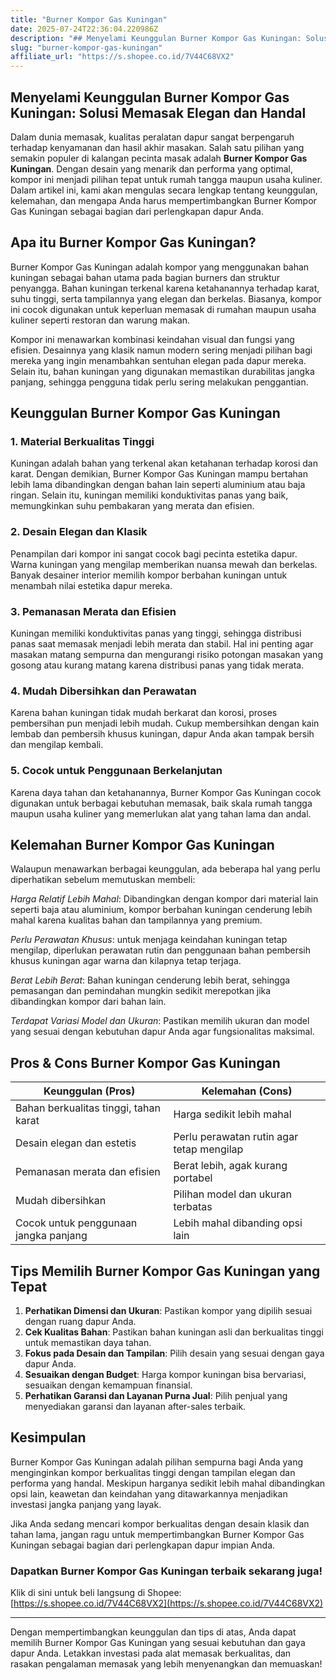 ```yaml
---
title: "Burner Kompor Gas Kuningan"
date: 2025-07-24T22:36:04.220986Z
description: "## Menyelami Keunggulan Burner Kompor Gas Kuningan: Solusi Memasak Elegan dan Handal..."
slug: "burner-kompor-gas-kuningan"
affiliate_url: "https://s.shopee.co.id/7V44C68VX2"
---
```

## Menyelami Keunggulan Burner Kompor Gas Kuningan: Solusi Memasak Elegan dan Handal

Dalam dunia memasak, kualitas peralatan dapur sangat berpengaruh terhadap kenyamanan dan hasil akhir masakan. Salah satu pilihan yang semakin populer di kalangan pecinta masak adalah **Burner Kompor Gas Kuningan**. Dengan desain yang menarik dan performa yang optimal, kompor ini menjadi pilihan tepat untuk rumah tangga maupun usaha kuliner. Dalam artikel ini, kami akan mengulas secara lengkap tentang keunggulan, kelemahan, dan mengapa Anda harus mempertimbangkan Burner Kompor Gas Kuningan sebagai bagian dari perlengkapan dapur Anda.

## Apa itu Burner Kompor Gas Kuningan?

Burner Kompor Gas Kuningan adalah kompor yang menggunakan bahan kuningan sebagai bahan utama pada bagian burners dan struktur penyangga. Bahan kuningan terkenal karena ketahanannya terhadap karat, suhu tinggi, serta tampilannya yang elegan dan berkelas. Biasanya, kompor ini cocok digunakan untuk keperluan memasak di rumahan maupun usaha kuliner seperti restoran dan warung makan.

Kompor ini menawarkan kombinasi keindahan visual dan fungsi yang efisien. Desainnya yang klasik namun modern sering menjadi pilihan bagi mereka yang ingin menambahkan sentuhan elegan pada dapur mereka. Selain itu, bahan kuningan yang digunakan memastikan durabilitas jangka panjang, sehingga pengguna tidak perlu sering melakukan penggantian.

## Keunggulan Burner Kompor Gas Kuningan

### 1. Material Berkualitas Tinggi

Kuningan adalah bahan yang terkenal akan ketahanan terhadap korosi dan karat. Dengan demikian, Burner Kompor Gas Kuningan mampu bertahan lebih lama dibandingkan dengan bahan lain seperti aluminium atau baja ringan. Selain itu, kuningan memiliki konduktivitas panas yang baik, memungkinkan suhu pembakaran yang merata dan efisien.

### 2. Desain Elegan dan Klasik

Penampilan dari kompor ini sangat cocok bagi pecinta estetika dapur. Warna kuningan yang mengilap memberikan nuansa mewah dan berkelas. Banyak desainer interior memilih kompor berbahan kuningan untuk menambah nilai estetika dapur mereka.

### 3. Pemanasan Merata dan Efisien

Kuningan memiliki konduktivitas panas yang tinggi, sehingga distribusi panas saat memasak menjadi lebih merata dan stabil. Hal ini penting agar masakan matang sempurna dan mengurangi risiko potongan masakan yang gosong atau kurang matang karena distribusi panas yang tidak merata.

### 4. Mudah Dibersihkan dan Perawatan

Karena bahan kuningan tidak mudah berkarat dan korosi, proses pembersihan pun menjadi lebih mudah. Cukup membersihkan dengan kain lembab dan pembersih khusus kuningan, dapur Anda akan tampak bersih dan mengilap kembali.

### 5. Cocok untuk Penggunaan Berkelanjutan

Karena daya tahan dan ketahanannya, Burner Kompor Gas Kuningan cocok digunakan untuk berbagai kebutuhan memasak, baik skala rumah tangga maupun usaha kuliner yang memerlukan alat yang tahan lama dan andal.

## Kelemahan Burner Kompor Gas Kuningan

Walaupun menawarkan berbagai keunggulan, ada beberapa hal yang perlu diperhatikan sebelum memutuskan membeli:

*Harga Relatif Lebih Mahal*: Dibandingkan dengan kompor dari material lain seperti baja atau aluminium, kompor berbahan kuningan cenderung lebih mahal karena kualitas bahan dan tampilannya yang premium.

*Perlu Perawatan Khusus*: untuk menjaga keindahan kuningan tetap mengilap, diperlukan perawatan rutin dan penggunaan bahan pembersih khusus kuningan agar warna dan kilapnya tetap terjaga.

*Berat Lebih Berat*: Bahan kuningan cenderung lebih berat, sehingga pemasangan dan pemindahan mungkin sedikit merepotkan jika dibandingkan kompor dari bahan lain.

*Terdapat Variasi Model dan Ukuran*: Pastikan memilih ukuran dan model yang sesuai dengan kebutuhan dapur Anda agar fungsionalitas maksimal.

## Pros & Cons Burner Kompor Gas Kuningan

| Keunggulan (Pros)                              | Kelemahan (Cons)                               |
|------------------------------------------------|------------------------------------------------|
| Bahan berkualitas tinggi, tahan karat         | Harga sedikit lebih mahal                     |
| Desain elegan dan estetis                     | Perlu perawatan rutin agar tetap mengilap  |
| Pemanasan merata dan efisien                  | Berat lebih, agak kurang portabel         |
| Mudah dibersihkan                            | Pilihan model dan ukuran terbatas          |
| Cocok untuk penggunaan jangka panjang        | Lebih mahal dibanding opsi lain             |

## Tips Memilih Burner Kompor Gas Kuningan yang Tepat

1. **Perhatikan Dimensi dan Ukuran**: Pastikan kompor yang dipilih sesuai dengan ruang dapur Anda.
2. **Cek Kualitas Bahan**: Pastikan bahan kuningan asli dan berkualitas tinggi untuk memastikan daya tahan.
3. **Fokus pada Desain dan Tampilan**: Pilih desain yang sesuai dengan gaya dapur Anda.
4. **Sesuaikan dengan Budget**: Harga kompor kuningan bisa bervariasi, sesuaikan dengan kemampuan finansial.
5. **Perhatikan Garansi dan Layanan Purna Jual**: Pilih penjual yang menyediakan garansi dan layanan after-sales terbaik.

## Kesimpulan

Burner Kompor Gas Kuningan adalah pilihan sempurna bagi Anda yang menginginkan kompor berkualitas tinggi dengan tampilan elegan dan performa yang handal. Meskipun harganya sedikit lebih mahal dibandingkan opsi lain, keawetan dan keindahan yang ditawarkannya menjadikan investasi jangka panjang yang layak.

Jika Anda sedang mencari kompor berkualitas dengan desain klasik dan tahan lama, jangan ragu untuk mempertimbangkan Burner Kompor Gas Kuningan sebagai bagian dari perlengkapan dapur impian Anda.

### Dapatkan Burner Kompor Gas Kuningan terbaik sekarang juga!

Klik di sini untuk beli langsung di Shopee: [https://s.shopee.co.id/7V44C68VX2](https://s.shopee.co.id/7V44C68VX2)

---

Dengan mempertimbangkan keunggulan dan tips di atas, Anda dapat memilih Burner Kompor Gas Kuningan yang sesuai kebutuhan dan gaya dapur Anda. Letakkan investasi pada alat memasak berkualitas, dan rasakan pengalaman memasak yang lebih menyenangkan dan memuaskan!